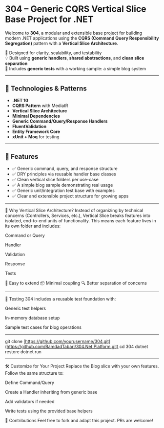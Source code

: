 # 304 – Generic CQRS Vertical Slice Base Project for .NET

Welcome to **304**, a modular and extensible base project for building modern .NET applications using the **CQRS (Command Query Responsibility Segregation)** pattern with a **Vertical Slice Architecture**.

🎯 Designed for clarity, scalability, and testability  
💡 Built using **generic handlers**, **shared abstractions**, and **clean slice separation**  
🧪 Includes **generic tests** with a working sample: a simple blog system

---

## 🔧 Technologies & Patterns

- **.NET 10**
- **CQRS Pattern** with MediatR
- **Vertical Slice Architecture**
- **Minimal Dependencies**
- **Generic Command/Query/Response Handlers**
- **FluentValidation**
- **Entity Framework Core**
- **xUnit + Moq** for testing

---

## 🚀 Features

- ✅ Generic command, query, and response structure
- ✅ DRY principles via reusable handler base classes
- ✅ Clean vertical slice folders per use-case
- ✅ A simple blog sample demonstrating real usage
- ✅ Generic unit/integration test base with examples
- ✅ Clear and extensible project structure for growing apps

---

🧠 Why Vertical Slice Architecture?
Instead of organizing by technical concerns (Controllers, Services, etc.), Vertical Slice breaks features into isolated, end-to-end units of functionality. This means each feature lives in its own folder and includes:

Command or Query

Handler

Validation

Response

Tests

🔁 Easy to extend
📦 Minimal coupling
🔍 Better separation of concerns

----


🧪 Testing
304 includes a reusable test foundation with:

Generic test helpers

In-memory database setup

Sample test cases for blog operations

----

git clone [https://github.com/yourusername/304.git](https://github.com/BamdadTabari/304.Net.Platform.git)
cd 304
dotnet restore
dotnet run

----

🛠 Customize for Your Project
Replace the Blog slice with your own features. Follow the same structure to:

Define Command/Query

Create a Handler inheriting from generic base

Add validators if needed

Write tests using the provided base helpers

🤝 Contributions
Feel free to fork and adapt this project. PRs are welcome!

